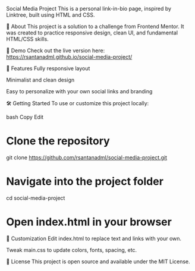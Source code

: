 Social Media Project
This is a personal link-in-bio page, inspired by Linktree, built using HTML and CSS.

📌 About
This project is a solution to a challenge from Frontend Mentor. It was created to practice responsive design, clean UI, and fundamental HTML/CSS skills.

🔗 Demo
Check out the live version here: https://rsantanadml.github.io/social-media-project/

🚀 Features
Fully responsive layout

Minimalist and clean design

Easy to personalize with your own social links and branding

🛠️ Getting Started
To use or customize this project locally:

bash
Copy
Edit
# Clone the repository
git clone https://github.com/rsantanadml/social-media-project.git

# Navigate into the project folder
cd social-media-project

# Open index.html in your browser
🎨 Customization
Edit index.html to replace text and links with your own.

Tweak main.css to update colors, fonts, spacing, etc.

📄 License
This project is open source and available under the MIT License.
